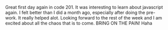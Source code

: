 Great first day again in code 201. It was interesting to learn about javascript again.
I felt better than I did a month ago, especially after doing the pre-work. It really helped alot.
Looking forward to the rest of the week and I am excited about all the chaos that is to come.
BRING ON THE PAIN! Haha 
